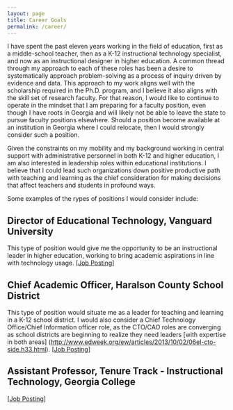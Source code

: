 ```yaml
---
layout: page
title: Career Goals
permalink: /career/
---
```

I have spent the past eleven years working in the field of education, first as a middle-school teacher, then as a K-12 instructional technology specialist, and now as an instructional designer in higher education. A common thread through my approach to each of these roles has been a desire to systematically approach problem-solving as a process of inquiry driven by evidence and data. This approach to my work aligns well with the scholarship required in the Ph.D. program, and I believe it also aligns with the skill set of research faculty. For that reason, I would like to continue to operate in the mindset that I am preparing for a faculty position, even though I have roots in Georgia and will likely not be able to leave the state to pursue faculty positions elsewhere. Should a position become available at an institution in Georgia where I could relocate, then I would strongly consider such a position.

Given the constraints on my mobility and my background working in central support with administrative personnel in both K-12 and higher education, I am also interested in leadership roles within educational institutions. I believe that I could lead such organizations down positive productive path with teaching and learning as the chief consideration for making decisions that affect teachers and students in profound ways.

Some examples of the rypes of positions I would consider include:

## Director of Educational Technology, Vanguard University
This type of position would give me the opportunity to be an instructional leader in higher education, working to bring academic aspirations in line with technology usage. [[Job Posting](https://drive.google.com/open?id=0BzGBrRPyWKaxc0d6bVBZd29FNE0)]

## Chief Academic Officer, Haralson County School District
This type of position would situate me as a leader for teaching and learning in a K-12 school district. I would also consider a Chief Technology Office/Chief Information officer role, as the CTO/CAO roles are converging as school districts are beginning to realize they need leaders [with expertise in both areas] (http://www.edweek.org/ew/articles/2013/10/02/06el-cto-side.h33.html). [[Job Posting](https://drive.google.com/open?id=0BzGBrRPyWKaxMkN3NU0yXzhfVzg)]

## Assistant Professor, Tenure Track - Instructional Technology, Georgia College
[[Job Posting](https://drive.google.com/open?id=0BzGBrRPyWKaxQ3pJRHVTODJVTmM)]
